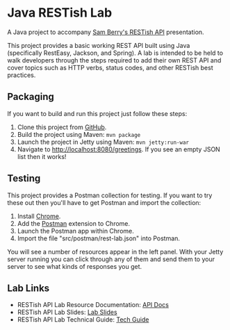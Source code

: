 Java RESTish Lab
================

A Java project to accompany [Sam Berry's RESTish API](http://goo.gl/BFDKcs) presentation.

This project provides a basic working REST API built using Java (specifically RestEasy,
Jackson, and Spring). A lab is intended to be held to walk developers through the steps
required to add their own REST API and cover topics such as HTTP verbs, status codes,
and other RESTish best practices.

## Packaging

If you want to build and run this project just follow these steps:

1. Clone this project from [GitHub](https://github.com/egillespie/rest-lab-java.git).
2. Build the project using Maven: `mvn package`
3. Launch the project in Jetty using Maven: `mvn jetty:run-war`
4. Navigate to [http://localhost:8080/greetings](http://localhost:8080/greetings). If you see an empty JSON list then it works!

## Testing

This project provides a Postman collection for testing. If you want to try these out
then you'll have to get Postman and import the collection:

1. Install [Chrome](https://www.google.com/chrome/browser/).
2. Add the [Postman](https://chrome.google.com/webstore/detail/postman-rest-client-packa/fhbjgbiflinjbdggehcddcbncdddomop) extension to Chrome.
3. Launch the Postman app within Chrome.
4. Import the file "src/postman/rest-lab.json" into Postman.

You will see a number of resources appear in the left panel. With your Jetty server running
you can click through any of them and send them to your server to see what kinds of responses
you get.

## Lab Links

* RESTish API Lab Resource Documentation: [API Docs](https://docs.google.com/document/d/1IBja69PpfL1LnK4mdrs9TSYAbEKrEcAQEnEJToQpiQY/edit?usp=sharing)
* RESTish API Lab Slides: [Lab Slides](https://docs.google.com/presentation/d/1aHXwmcNsGJ1WWp0Z-x5Y3Ny8phtteolrSMwe6gHHvNs/edit?usp=sharing)
* RESTish API Lab Technical Guide: [Tech Guide](https://docs.google.com/document/d/1aD81njIQ0ZcRgeA2GOxtvt9bJD3P2-lWOXNdiWRPlBw/edit#)
